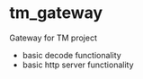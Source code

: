 # tm_gateway
Gateway for TM project

- basic decode functionality
- basic http server functionality
